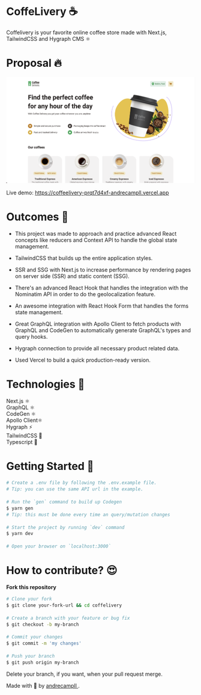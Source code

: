 # CoffeLivery ☕️

Coffelivery is your favorite online coffee store made with Next.js, TailwindCSS and Hygraph CMS ⚛️


# Proposal 🔥

<p align="center" t>
  <img src="./.github/homepage.png" />
</p>

Live demo: https://coffeelivery-prqt7d4xf-andrecampll.vercel.app

# Outcomes 🚀

- This project was made to approach and practice advanced React concepts like reducers and Context API to handle the global state management.

- TailwindCSS that builds up the entire application styles.

- SSR and SSG with Next.js to increase performance by rendering pages on server side (SSR) and static content (SSG).

- There's an advanced React Hook that handles the integration with the Nominatim API in order to do the geolocalization feature.

- An awesome integration with React Hook Form that handles the forms state management.

- Great GraphQL integration with Apollo Client to fetch products with GraphQL and CodeGen to automatically generate GraphQL's types and query hooks.

- Hygraph connection to provide all necessary product related data.

- Used Vercel to build a quick production-ready version.

# Technologies 🚀
Next.js ⚛️ <br />
GraphQL ⚛️ <br />
CodeGen ⚛️ <br />
Apollo Client⚛️ <br />
Hygraph ⚡️ <br />
TailwindCSS 💅 <br />
Typescript 🦕 <br />

# Getting Started 🤔
```bash
# Create a .env file by following the .env.example file.
# Tip: you can use the same API url in the example.

# Run the `gen` command to build up Codegen
$ yarn gen
# Tip: this must be done every time an query/mutation changes

# Start the project by running `dev` command
$ yarn dev

# Open your browser on `localhost:3000`
```

# How to contribute? 😍
**Fork this repository**
```bash
# Clone your fork
$ git clone your-fork-url && cd coffelivery

# Create a branch with your feature or bug fix
$ git checkout -b my-branch

# Commit your changes
$ git commit -m 'my changes'

# Push your branch
$ git push origin my-branch
```

Delete your branch, if you want, when your pull request merge. <br />

Made with 💜 by <a href="https://www.linkedin.com/in/andrecampll/" target="_blank"> andrecampll </a>. <br />
<br />
